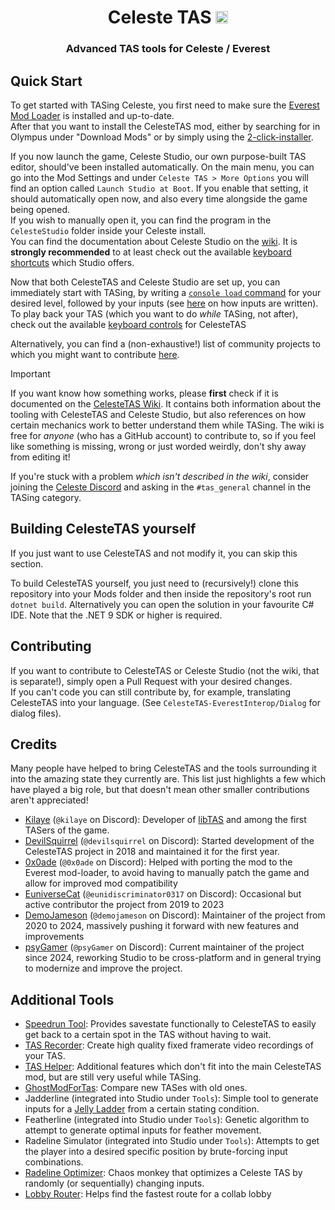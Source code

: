 <h1 align="center">Celeste TAS <img id="logo" src="https://raw.githubusercontent.com/EverestAPI/CelesteTAS-EverestInterop/refs/heads/master/Assets/icon.png" width="20"/></h1>
<h3 align="center">Advanced TAS tools for Celeste / Everest</h3>

## Quick Start

To get started with TASing Celeste, you first need to make sure the [Everest Mod Loader](https://everestapi.github.io) is installed and up-to-date.  
After that you want to install the CelesteTAS mod, either by searching for in Olympus under "Download Mods" or by simply using the [2-click-installer](https://0x0a.de/twoclick/?github.com/EverestAPI/CelesteTAS-EverestInterop/releases/latest/download/CelesteTAS.zip).

If you now launch the game, Celeste Studio, our own purpose-built TAS editor, should've been installed automatically. On the main menu, you can go into the Mod Settings and under `Celeste TAS > More Options` you will find an option called `Launch Studio at Boot`. If you enable that setting, it should automatically open now, and also every time alongside the game being opened.  
If you wish to manually open it, you can find the program in the `CelesteStudio` folder inside your Celeste install.  
You can find the documentation about Celeste Studio on the [wiki](https://github.com/EverestAPI/CelesteTAS-EverestInterop/wiki/Celeste-Studio). It is **strongly recommended** to at least check out the available [keyboard shortcuts](https://github.com/EverestAPI/CelesteTAS-EverestInterop/wiki/Key-Bindings) which Studio offers.

Now that both CelesteTAS and Celeste Studio are set up, you can immediately start with TASing, by writing a [`console load` command](https://github.com/EverestAPI/CelesteTAS-EverestInterop/wiki/Commands#console-load) for your desired level, followed by your inputs (see [here](https://github.com/EverestAPI/CelesteTAS-EverestInterop/wiki/Input-File) on how inputs are written).  
To play back your TAS (which you want to do _while_ TASing, not after), check out the available [keyboard controls](https://github.com/EverestAPI/CelesteTAS-EverestInterop/wiki/Controls) for CelesteTAS 

Alternatively, you can find a (non-exhaustive!) list of community projects to which you might want to contribute [here](https://github.com/EverestAPI/CelesteTAS-EverestInterop/wiki/Community-Projects).

> [!important]
> If you want know how something works, please **first** check if it is documented on the [CelesteTAS Wiki](https://github.com/EverestAPI/CelesteTAS-EverestInterop/wiki).
> It contains both information about the tooling with CelesteTAS and Celeste Studio, but also references on how certain mechanics work to better understand them while TASing.
> The wiki is free for _anyone_ (who has a GitHub account) to contribute to, so if you feel like something is missing, wrong or just worded weirdly, don't shy away from editing it!
>
> If you're stuck with a problem _which isn't described in the wiki_, consider joining the [Celeste Discord](https://discord.gg/celeste) and asking in the `#tas_general` channel in the TASing category.

## Building CelesteTAS yourself

If you just want to use CelesteTAS and not modify it, you can skip this section.

To build CelesteTAS yourself, you just need to (recursively!) clone this repository into your Mods folder and then inside the repository's root run `dotnet build`.
Alternatively you can open the solution in your favourite C# IDE.
Note that the .NET 9 SDK or higher is required.

## Contributing

If you want to contribute to CelesteTAS or Celeste Studio (not the wiki, that is separate!), simply open a Pull Request with your desired changes.  
If you can't code you can still contribute by, for example, translating CelesteTAS into your language. (See `CelesteTAS-EverestInterop/Dialog` for dialog files).

## Credits

Many people have helped to bring CelesteTAS and the tools surrounding it into the amazing state they currently are. This list just highlights a few which have played a big role, but that doesn't mean other smaller contributions aren't appreciated!

- [Kilaye](https://github.com/clementgallet) (`@kilaye` on Discord): Developer of [libTAS](https://clementgallet.github.io/libTAS/) and among the first TASers of the game.
- [DevilSquirrel](https://github.com/ShootMe) (`@devilsquirrel` on Discord): Started development of the CelesteTAS project in 2018 and maintained it for the first year.
- [0x0ade](https://github.com/0x0ade) (`@0x0ade` on Discord): Helped with porting the mod to the Everest mod-loader, to avoid having to manually patch the game and allow for improved mod compatibility
- [EuniverseCat](https://github.com/EuniverseCat) (`@eunidiscriminator0317` on Discord): Occasional but active contributor the project from 2019 to 2023
- [DemoJameson](https://github.com/DemoJameson) (`@demojameson` on Discord): Maintainer of the project from 2020 to 2024, massively pushing it forward with new features and improvements
- [psyGamer](https://github.com/psyGamer) (`@psyGamer` on Discord): Current maintainer of the project since 2024, reworking Studio to be cross-platform and in general trying to modernize and improve the project.

## Additional Tools
- [Speedrun Tool](https://gamebanana.com/tools/6597): Provides savestate functionally to CelesteTAS to easily get back to a certain spot in the TAS without having to wait.
- [TAS Recorder](https://gamebanana.com/tools/14085): Create high quality fixed framerate video recordings of your TAS.
- [TAS Helper](https://gamebanana.com/tools/12383): Additional features which don't fit into the main CelesteTAS mod, but are still very useful while TASing.
- [GhostModForTas](https://gamebanana.com/mods/500759): Compare new TASes with old ones.
- Jadderline (integrated into Studio under `Tools`): Simple tool to generate inputs for a [Jelly Ladder](https://github.com/EverestAPI/CelesteTAS-EverestInterop/wiki/Holdable-Movement#jelly-ladder) from a certain stating condition.
- Featherline (integrated into Studio under `Tools`): Genetic algorithm to attempt to generate optimal inputs for feather movement.
- Radeline Simulator (integrated into Studio under `Tools`): Attempts to get the player into a desired specific position by brute-forcing input combinations.
- [Radeline Optimizer](https://github.com/Kataiser/radeline): Chaos monkey that optimizes a Celeste TAS by randomly (or sequentially) changing inputs.
- [Lobby Router](https://jakobhellermann.github.io/trout/): Helps find the fastest route for a collab lobby
